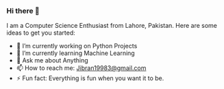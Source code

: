 ### Hi there 👋


I am a Computer Science Enthusiast from Lahore, Pakistan.
Here are some ideas to get you started:

- 🔭 I’m currently working on Python Projects
- 🌱 I’m currently learning Machine Learning
- 💬 Ask me about Anything
- 📫 How to reach me: Jibran19983@gmail.com
- ⚡ Fun fact: Everything is fun when you want it to be.
